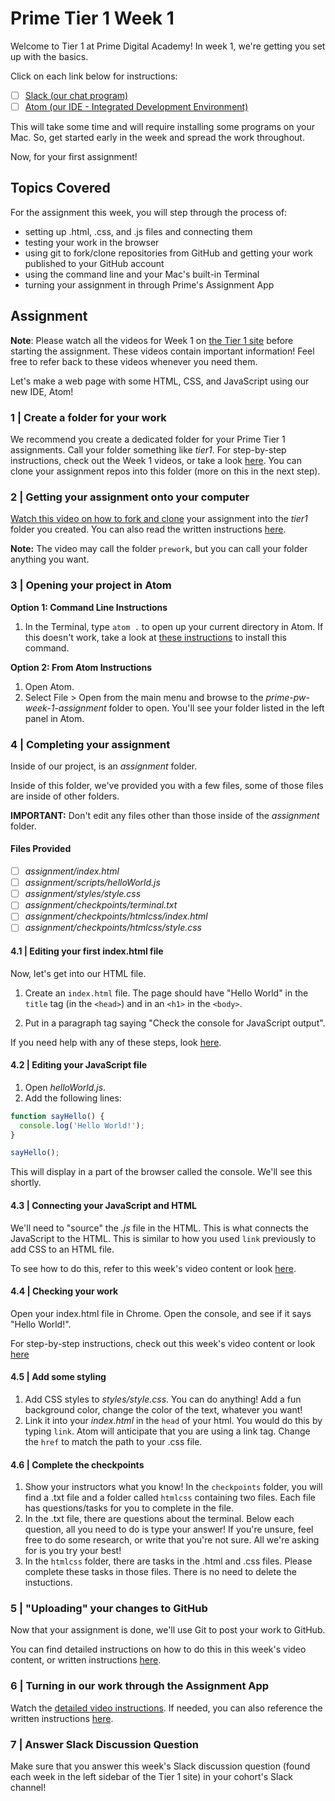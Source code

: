 # Prime Tier 1 Week 1

Welcome to Tier 1 at Prime Digital Academy! In week 1, we're getting you set up with the basics.

Click on each link below for instructions:

- [ ] [Slack (our chat program)](slack.md)
- [ ] [Atom (our IDE - Integrated Development Environment)](atom.md)

This will take some time and will require installing some programs on your Mac. So, get started early in the week and spread the work throughout.

Now, for your first assignment!

## Topics Covered

For the assignment this week, you will step through the process of:

* setting up .html, .css, and .js files and connecting them
* testing your work in the browser
* using git to fork/clone repositories from GitHub and getting your work published to your GitHub account
* using the command line and your Mac's built-in Terminal
* turning your assignment in through Prime's Assignment App

## Assignment

**Note**: Please watch all the videos for Week 1 on [the Tier 1 site](http://fullstack.primeacademy.io) before starting the assignment. These videos contain important information! Feel free to refer back to these videos whenever you need them.

Let's make a web page with some HTML, CSS, and JavaScript using our new IDE, Atom!

### 1 | Create a folder for your work
We recommend you create a dedicated folder for your Prime Tier 1 assignments. Call your folder something like *tier1*. For step-by-step instructions, check out the Week 1 videos, or take a look [here](extended-instructions.md#Step_1). You can clone your assignment repos into this folder (more on this in the next step).

### 2 | Getting your assignment onto your computer

[Watch this video on how to fork and clone](https://vimeo.com/218468543) your assignment into the *tier1* folder you created. You can also read the written instructions [here](extended-instructions.md#Step_2). 

**Note:** The video may call the folder `prework`, but you can call your folder anything you want.

### 3 | Opening your project in Atom

**Option 1: Command Line Instructions**
1. In the Terminal, type `atom .` to open up your current directory in Atom. If this doesn't work, take a look at [these instructions](https://stackoverflow.com/questions/22390709/how-to-open-atom-editor-from-command-line-in-os-x/23666354#23666354) to install this command.

**Option 2: From Atom Instructions**
1. Open Atom.
2. Select File > Open from the main menu and browse to the *prime-pw-week-1-assignment* folder to open. You'll see your folder listed in the left panel in Atom.

### 4 | Completing your assignment

Inside of our project, is an *assignment* folder.

Inside of this folder, we've provided you with a few files, some of those files are inside of other folders.

**IMPORTANT:** Don't edit any files other than those inside of the *assignment* folder.

#### Files Provided

- [ ] *assignment/index.html*
- [ ] *assignment/scripts/helloWorld.js*
- [ ] *assignment/styles/style.css*
- [ ] *assignment/checkpoints/terminal.txt*
- [ ] *assignment/checkpoints/htmlcss/index.html*
- [ ] *assignment/checkpoints/htmlcss/style.css*

#### 4.1 | Editing your first index.html file

Now, let's get into our HTML file.

1. Create an `index.html` file. The page should have "Hello World" in the `title` tag (in the `<head>`) and in an `<h1>` in the `<body>`.

2. Put in a paragraph tag saying "Check the console for JavaScript output".

If you need help with any of these steps, look [here](extended-instructions.md#Step_4.1).

#### 4.2 | Editing your JavaScript file

1. Open *helloWorld.js*.
2. Add the following lines:

```javascript
function sayHello() {
  console.log('Hello World!');
}

sayHello();
```

This will display in a part of the browser called the console. We'll see this shortly.

#### 4.3 | Connecting your JavaScript and HTML

We'll need to "source" the *.js* file in the HTML. This is what connects the JavaScript to the HTML. This is similar to how you used `link` previously to add CSS to an HTML file.

To see how to do this, refer to this week's video content or look [here](extended-instructions.md#Step_4.3).

#### 4.4 | Checking your work

Open your index.html file in Chrome. Open the console, and see if it says "Hello World!".

For step-by-step instructions, check out this week's video content or look [here](extended-instructions.md#Step_4.4)

#### 4.5 | Add some styling

1. Add CSS styles to *styles/style.css*. You can do anything! Add a fun background color, change the color of the text, whatever you want!
2. Link it into your *index.html* in the `head` of your html. You would do this by typing `link`. Atom will anticipate that you are using a link tag. Change the `href` to match the path to your .css file.

#### 4.6 | Complete the checkpoints

1. Show your instructors what you know! In the `checkpoints` folder, you will find a .txt file and a folder called `htmlcss` containing two files. Each file has questions/tasks for you to complete in the file.
2. In the .txt file, there are questions about the terminal. Below each question, all you need to do is type your answer! If you're unsure, feel free to do some research, or write that you're not sure. All we're asking for is you try your best! 
3. In the `htmlcss` folder, there are tasks in the .html and .css files. Please complete these tasks in those files. There is no need to delete the instuctions.

### 5 | "Uploading" your changes to GitHub

Now that your assignment is done, we'll use Git to post your work to GitHub.

You can find detailed instructions on how to do this in this week's video content, or written instructions [here](extended-instructions.md#Step_5).

### 6 | Turning in our work through the Assignment App

Watch the [detailed video instructions](https://vimeo.com/199694700). If needed, you can also reference the written instructions [here](extended-instructions.md#Step_6).

### 7 | Answer Slack Discussion Question
Make sure that you answer this week's Slack discussion question (found each week in the left sidebar of the Tier 1 site) in your cohort's Slack channel!

